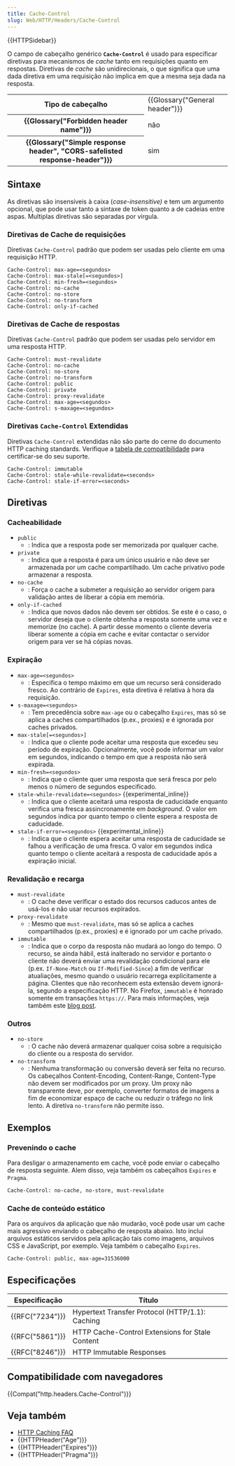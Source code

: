 ```yaml
---
title: Cache-Control
slug: Web/HTTP/Headers/Cache-Control
---
```


{{HTTPSidebar}}

O campo de cabeçalho genérico **`Cache-Control`** é usado para especificar diretivas para mecanismos de _cache_ tanto em requisições quanto em respostas. Diretivas de _cache_ são unidirecionais, o que significa que uma dada diretiva em uma requisição não implica em que a mesma seja dada na resposta.

<table class="properties">
  <tbody>
    <tr>
      <th scope="row">Tipo de cabeçalho</th>
      <td>{{Glossary("General header")}}</td>
    </tr>
    <tr>
      <th scope="row">{{Glossary("Forbidden header name")}}</th>
      <td>não</td>
    </tr>
    <tr>
      <th scope="row">
        {{Glossary("Simple response header", "CORS-safelisted response-header")}}
      </th>
      <td>sim</td>
    </tr>
  </tbody>
</table>

## Sintaxe

As diretivas são insensíveis à caixa (_case-insensitive)_ e tem um argumento opcional, que pode usar tanto a sintaxe de token quanto a de cadeias entre aspas. Multiplas diretivas são separadas por virgula.

### Diretivas de Cache de requisições

Diretivas `Cache-Control` padrão que podem ser usadas pelo cliente em uma requisição HTTP.

```
Cache-Control: max-age=<segundos>
Cache-Control: max-stale[=<segundos>]
Cache-Control: min-fresh=<segundos>
Cache-Control: no-cache
Cache-Control: no-store
Cache-Control: no-transform
Cache-Control: only-if-cached
```

### Diretivas de Cache de respostas

Diretivas `Cache-Control` padrão que podem ser usadas pelo servidor em uma resposta HTTP.

```
Cache-Control: must-revalidate
Cache-Control: no-cache
Cache-Control: no-store
Cache-Control: no-transform
Cache-Control: public
Cache-Control: private
Cache-Control: proxy-revalidate
Cache-Control: max-age=<segundos>
Cache-Control: s-maxage=<segundos>
```

### Diretivas `Cache-Control` Extendidas

Diretivas `Cache-Control` extendidas não são parte do cerne do documento HTTP caching standards. Verifique a [tabela de compatibilidade](#Browser_compatibility) para certificar-se do seu suporte.

```
Cache-Control: immutable
Cache-Control: stale-while-revalidate=<seconds>
Cache-Control: stale-if-error=<seconds>
```

## Diretivas

### Cacheabilidade

- `public`
  - : Indica que a resposta pode ser memorizada por qualquer cache.
- `private`
  - : Indica que a resposta é para um único usuário e não deve ser armazenada por um cache compartilhado. Um cache privativo pode armazenar a resposta.
- `no-cache`
  - : Força o cache a submeter a requisição ao servidor origem para validação antes de liberar a cópia em memória.
- `only-if-cached`
  - : Indica que novos dados não devem ser obtidos. Se este é o caso, o servidor deseja que o cliente obtenha a resposta somente uma vez e memorize (no cache). A partir desse momento o cliente deveria liberar somente a cópia em cache e evitar contactar o servidor origem para ver se há cópias novas.

### Expiração

- `max-age=<segundos>`
  - : Especifica o tempo máximo em que um recurso será considerado fresco. Ao contrário de `Expires`, esta diretiva é relativa à hora da requisição.
- `s-maxage=<segundos>`
  - : Tem precedência sobre `max-age` ou o cabeçalho `Expires`, mas só se aplica a caches compartilhados (p.ex., proxies) e é ignorada por caches privados.
- `max-stale[=<segundos>]`
  - : Indica que o cliente pode aceitar uma resposta que excedeu seu período de expiração. Opcionalmente, você pode informar um valor em segundos, indicando o tempo em que a resposta não será expirada.
- `min-fresh=<segundos>`
  - : Indica que o cliente quer uma resposta que será fresca por pelo menos o número de segundos especificado.
- `stale-while-revalidate=<segundos>` {{experimental_inline}}
  - : Indica que o cliente aceitará uma resposta de caducidade enquanto verifica uma fresca assincronamente em _background_. O valor em segundos indica por quanto tempo o cliente espera a resposta de caducidade.
- `stale-if-error=<segundos>` {{experimental_inline}}
  - : Indica que o cliente espera aceitar uma resposta de caducidade se falhou a verificação de uma fresca. O valor em segundos indica quanto tempo o cliente aceitará a resposta de caducidade após a expiração inicial.

### Revalidação e recarga

- `must-revalidate`
  - : O cache deve verificar o estado dos recursos caducos antes de usá-los e não usar recursos expirados.
- `proxy-revalidate`
  - : Mesmo que `must-revalidate`, mas só se aplica a caches compartilhados (p.ex., proxies) e é ignorado por um cache privado.
- `immutable`
  - : Indica que o corpo da resposta não mudará ao longo do tempo. O recurso, se ainda hábil, está inalterado no servidor e portanto o cliente não deverá enviar uma revalidação condicional para ele (p.ex. `If-None-Match` ou `If-Modified-Since`) a fim de verificar atualiações, mesmo quando o usuário recarrega explicitamente a página. Clientes que não reconhecem esta extensão devem ignorá-la, segundo a especificação HTTP. No Firefox, `immutable` é honrado somente em transações `https://`. Para mais informações, veja também este [blog post](http://bitsup.blogspot.de/2016/05/cache-control-immutable.html).

### Outros

- `no-store`
  - : O cache não deverá armazenar qualquer coisa sobre a requisição do cliente ou a resposta do servidor.
- `no-transform`
  - : Nenhuma transformação ou conversão deverá ser feita no recurso. Os cabeçalhos Content-Encoding, Content-Range, Content-Type não devem ser modificados por um proxy. Um proxy não transparente deve, por exemplo, converter formatos de imagens a fim de economizar espaço de cache ou reduzir o tráfego no link lento. A diretiva `no-transform` não permite isso.

## Exemplos

### Prevenindo o cache

Para desligar o armazenamento em cache, você pode enviar o cabeçalho de resposta seguinte. Alem disso, veja também os cabeçalhos `Expires` e `Pragma`.

```bash
Cache-Control: no-cache, no-store, must-revalidate
```

### Cache de conteúdo estático

Para os arquivos da aplicação que não mudarão, você pode usar um cache mais agressivo enviando o cabeçalho de resposta abaixo. Isto inclui arquivos estáticos servidos pela aplicação tais como imagens, arquivos CSS e JavaScript, por exemplo. Veja também o cabeçalho `Expires`.

```bash
Cache-Control: public, max-age=31536000
```

## Especificações

| Especificação        | Título                                          |
| -------------------- | ----------------------------------------------- |
| {{RFC("7234")}} | Hypertext Transfer Protocol (HTTP/1.1): Caching |
| {{RFC("5861")}} | HTTP Cache-Control Extensions for Stale Content |
| {{RFC("8246")}} | HTTP Immutable Responses                        |

## Compatibilidade com navegadores

{{Compat("http.headers.Cache-Control")}}

## Veja também

- [HTTP Caching FAQ](/pt-BR/docs/Web/HTTP/Caching_FAQ)
- {{HTTPHeader("Age")}}
- {{HTTPHeader("Expires")}}
- {{HTTPHeader("Pragma")}}
